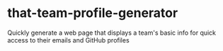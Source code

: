 # that-team-profile-generator
Quickly generate a web page that displays a team's basic info for quick access to their emails and GitHub profiles
